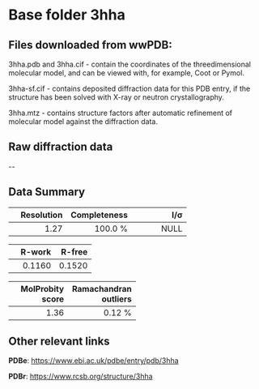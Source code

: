 # Base folder 3hha

## Files downloaded from wwPDB:

3hha.pdb and 3hha.cif - contain the coordinates of the threedimensional molecular model, and can be viewed with, for example, Coot or Pymol.

3hha-sf.cif - contains deposited diffraction data for this PDB entry, if the structure has been solved with X-ray or neutron crystallography.

3hha.mtz - contains structure factors after automatic refinement of molecular model against the diffraction data.

## Raw diffraction data

--<br> 

## Data Summary
|   | Resolution | Completeness| I/$\boldsymbol{\sigma}$ |
|---|-------------:|----------------:|--------------:|
|   |1.27|100.0 %|<img width=50/>NULL |

|   | **R-work**| **R-free**   
|---|-------------:|----------------:|           
||0.1160|0.1520|

|   |**MolProbity<br>score**| **Ramachandran<br>outliers** 
|---|-------------:|----------------:|
||1.36|0.12 %|

## Other relevant links 
**PDBe**:  https://www.ebi.ac.uk/pdbe/entry/pdb/3hha
 
**PDBr**: https://www.rcsb.org/structure/3hha 

